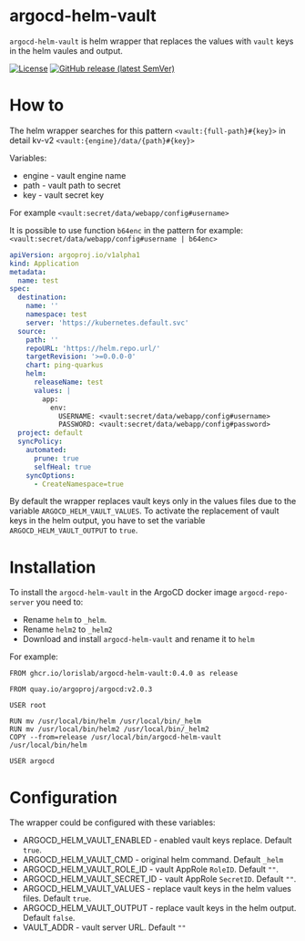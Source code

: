 # argocd-helm-vault

`argocd-helm-vault` is helm wrapper that replaces the values with `vault` keys in the helm vaules and output.

[![License](https://img.shields.io/github/license/lorislab/argocd-helm-vault?style=for-the-badge&logo=apache)](https://www.apache.org/licenses/LICENSE-2.0)
[![GitHub release (latest SemVer)](https://img.shields.io/github/v/release/lorislab/argocd-helm-vault?sort=semver&logo=github&style=for-the-badge)](https://github.com/lorislab/argocd-helm-vault/releases/latest)

# How to

The helm wrapper searches for this pattern `<vault:{full-path}#{key}>` in detail kv-v2 `<vault:{engine}/data/{path}#{key}>`

Variables:
* engine - vault engine name
* path - vault path to secret
* key - vault secret key

For example `<vault:secret/data/webapp/config#username>`

It is possible to use function `b64enc` in the pattern for example: `<vault:secret/data/webapp/config#username | b64enc>`

```yaml
apiVersion: argoproj.io/v1alpha1
kind: Application
metadata:
  name: test
spec:
  destination:
    name: ''
    namespace: test
    server: 'https://kubernetes.default.svc'
  source:
    path: ''
    repoURL: 'https://helm.repo.url/'
    targetRevision: '>=0.0.0-0'
    chart: ping-quarkus
    helm:
      releaseName: test
      values: |
        app:
          env:
            USERNAME: <vault:secret/data/webapp/config#username>
            PASSWORD: <vault:secret/data/webapp/config#password> 
  project: default
  syncPolicy:
    automated:
      prune: true
      selfHeal: true
    syncOptions:
      - CreateNamespace=true
```

By default the wrapper replaces vault keys only in the values files due to the variable `ARGOCD_HELM_VAULT_VALUES`. 
To activate the replacement of vault keys in the helm output, you have to set the variable `ARGOCD_HELM_VAULT_OUTPUT` to `true`.

# Installation

To install the `argocd-helm-vault` in the ArgoCD docker image `argocd-repo-server` you need to:

* Rename `helm` to `_helm`.
* Rename `helm2` to `_helm2`
* Download and install `argocd-helm-vault` and rename it to `helm`

For example:
```docker
FROM ghcr.io/lorislab/argocd-helm-vault:0.4.0 as release

FROM quay.io/argoproj/argocd:v2.0.3

USER root

RUN mv /usr/local/bin/helm /usr/local/bin/_helm
RUN mv /usr/local/bin/helm2 /usr/local/bin/_helm2
COPY --from=release /usr/local/bin/argocd-helm-vault /usr/local/bin/helm

USER argocd
```

# Configuration

The wrapper could be configured with these variables:

* ARGOCD_HELM_VAULT_ENABLED - enabled vault keys replace. Default `true`.
* ARGOCD_HELM_VAULT_CMD - original helm command. Default `_helm`
* ARGOCD_HELM_VAULT_ROLE_ID - vault AppRole `RoleID`. Default `""`.
* ARGOCD_HELM_VAULT_SECRET_ID - vault AppRole `SecretID`. Default `""`.
* ARGOCD_HELM_VAULT_VALUES - replace vault keys in the helm values files. Default `true`.
* ARGOCD_HELM_VAULT_OUTPUT - replace vault keys in the helm output. Default `false`.
* VAULT_ADDR - vault server URL. Default `""`
